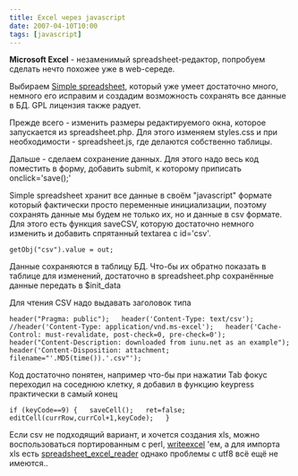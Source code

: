 ```yaml
---
title: Excel через javascript
date: 2007-04-10T10:00
tags: [javascript]
---
```


**Microsoft Excel** - незаменимый spreadsheet-редактор, попробуем сделать нечто похожее уже в web-середе.

Выбираем [Simple spreadsheet](http://www.simple-groupware.de/demo/simple_spreadsheet/spreadsheet.php?lang=en), который уже умеет достаточно много, немного его исправим и создадим возможность сохранять все данные в БД. GPL лицензия также радует.

Прежде всего - изменить размеры редактируемого окна, которое запускается из spreadsheet.php. Для этого изменяем styles.css и при необходимости - spreadsheet.js, где делаются собственно таблицы.

Дальше - сделаем сохранение данных. Для этого надо весь код поместить в форму, добавить submit, к которому приписать onclick='save();'

Simple spreadsheet хранит все данные в своём "javascript" формате который фактически просто переменные инициализации, поэтому сохранять данные мы будем не только их, но и данные в csv формате. Для этого есть функция saveCSV, которую достаточно немного изменить и добавить спрятанный textarea c id='csv'.

`getObj("csv").value = out;`

Данные сохраняются в таблицу БД. Что-бы их обратно показать в таблице для изменений, достаточно в spreadsheet.php сохранённые данные передать в $init_data

Для чтения CSV надо выдавать заголовок типа

`header("Pragma: public");   header('Content-Type: text/csv');   //header('Content-Type: application/vnd.ms-excel');   header('Cache-Control: must-revalidate, post-check=0, pre-check=0');   header("Content-Description: downloaded from iunu.net as an example");   header('Content-Disposition: attachment; filename="'.MD5(time()).'.csv"');`

Код достаточно понятен, например что-бы при нажатии Tab фокус переходил на соседнюю клетку, я добавил в функцию keypress практически в самый конец

`if (keyCode==9) {   saveCell();   ret=false;   editCell(currRow,currCol+1,keyCode);   }`

Если csv не подходящий вариант, и хочется создания xls, можно воспользоваться портированным с perl, [writeexcel](http://www.bettina-attack.de/jonny/view.php/projects/php_writeexcel/demo/) 'ем, а для импорта xls есть [spreadsheet_excel_reader](http://pear.php.net/pepr/pepr-proposal-show.php?id=304) однако проблемы с utf8 всё ещё не имеются..